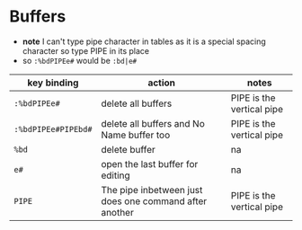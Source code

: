 # Buffers
* **note** I can't type pipe character in tables as it is a special spacing character so type PIPE in its place
* so `:%bdPIPEe#` would be `:bd|e#`  

| key binding         | action                                                 | notes                     |
|---------------------|--------------------------------------------------------|---------------------------|
| `:%bdPIPEe#`        | delete all buffers                                     | PIPE is the vertical pipe |
| `:%bdPIPEe#PIPEbd#` | delete all buffers and No Name buffer too              | PIPE is the vertical pipe  |
| `%bd`               | delete buffer                                          | na                        |
| `e#`                | open the last buffer for editing                       | na                        |
| `PIPE`              | The pipe inbetween just does one command after another | PIPE is the vertical pipe  |
